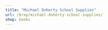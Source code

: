 ```yaml
---
title: "Michael Doherty School Supplies"
url: /bray/michael-doherty-school-supplies/
shop: books
---
```

